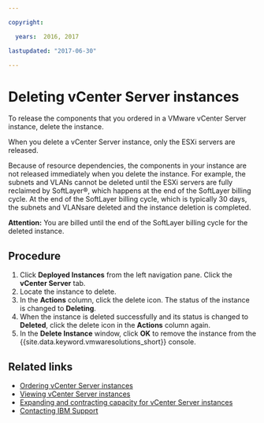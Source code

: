 ```yaml
---

copyright:

  years:  2016, 2017

lastupdated: "2017-06-30"

---
```


# Deleting vCenter Server instances

To release the components that you ordered in a VMware vCenter Server instance, delete the instance.

When you delete a vCenter Server instance, only the ESXi servers are released.

Because of resource dependencies, the components in your instance are not released immediately when you delete the instance. For example, the subnets and VLANs cannot be deleted until the ESXi servers are fully reclaimed by SoftLayer®, which happens at the end of the SoftLayer 
billing cycle. At the end of the SoftLayer billing cycle, which is typically 30 days, the subnets and VLANsare deleted and the instance 
deletion is completed.

**Attention:** You are billed until the end of the SoftLayer billing cycle for the deleted instance.

## Procedure

1. Click **Deployed Instances** from the left navigation pane. Click the **vCenter Server** tab.
2. Locate the instance to delete.
3. In the **Actions** column, click the delete icon. The status of the instance is changed to **Deleting**.
4. When the instance is deleted successfully and its status is changed to **Deleted**, click the delete icon in the **Actions** column again.
5. In the **Delete Instance** window, click **OK** to remove the instance from the {{site.data.keyword.vmwaresolutions_short}} console.

## Related links

* [Ordering vCenter Server instances](vc_orderinginstance.html)
* [Viewing vCenter Server instances](vc_viewinginstances.html)
* [Expanding and contracting capacity for vCenter Server instances](vc_addingremovingservers.html)
* [Contacting IBM Support](../vmonic/trbl_support.html)
